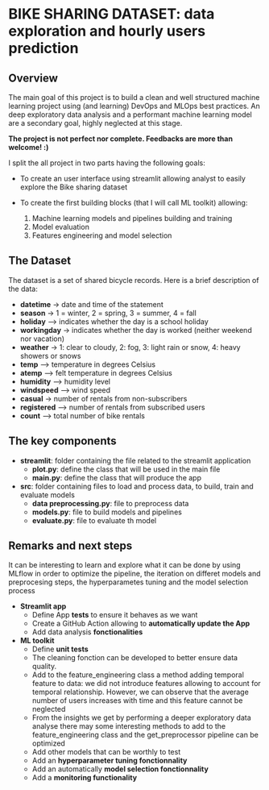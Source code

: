 # BIKE SHARING DATASET: data exploration and hourly users prediction


## Overview
The main goal of this project is to build a clean and well structured machine learning project using (and learning) DevOps and MLOps best practices. An deep exploratory data analysis and a performant machine learning model are a secondary goal, highly neglected at this stage.

**The project is not perfect nor complete. Feedbacks are more than welcome! :)**

I split the all project in two parts having the following goals:
- To create an user interface using streamlit allowing analyst to easily explore the Bike sharing dataset

- To create the first building blocks (that I will call ML toolkit) allowing:
    1) Machine learning models and pipelines building and training
    2) Model evaluation
    3) Features engineering and model selection




## The Dataset

The dataset is a set of shared bicycle records. 
Here is a brief description of the data:
- **datetime** ->​ date and time of the statement
- **season​** -> 1 = winter, 2 = spring, 3 = summer, 4 = fall
- **holiday** ​–> indicates whether the day is a school holiday
- **workingday** ->​ indicates whether the day is worked (neither weekend nor vacation)
- **weather​** -> 1: clear to cloudy, 2: fog, 3: light rain or snow, 4: heavy showers or snows
- **temp** ​–> temperature in degrees Celsius
- **atemp** ​–> felt temperature in degrees Celsius
- **humidity​** –> humidity level
- **windspeed** ​–> wind speed
- **casual​** -> number of rentals from non-subscribers
- **registered** ​–> number of rentals from subscribed users
- **count** ​–> total number of bike rentals


## The key components

- **streamlit**: folder containing the file related to the streamlit application 
    - **plot.py**: define the class that will be used in the main file
    - **main.py**: define the class that will produce the app
- **src**: folder containing files to load and process data, to build, train and evaluate models
    - **data preprocessing.py**: file to preprocess data
    - **models.py**: file to build models and pipelines
    - **evaluate.py**: file to evaluate th model

## Remarks and next steps
It can be interesting to learn and explore what it can be done by using MLflow in order to optimize the pipeline, the iteration on differet models and preprocesing steps, the hyperparametes tuning and the model selection process
- **Streamlit app**
    - Define App **tests** to ensure it behaves as we want
    - Create a GitHub Action allowing to **automatically update the App**
    - Add data analysis **fonctionalities**
- **ML toolkit**
    - Define **unit tests**
    - The cleaning fonction can be developed to better ensure data quality.
    - Add to the feature_engineering class a method adding temporal feature to data: we did not introduce features allowing to account for temporal relationship. However, we can observe that the average number of users increases with time and this feature cannot be neglected
    - From the insights we get by performing a deeper exploratory data analyse there may some interesting methods to add to the feature_engineering class and the get_preprocessor pipeline can be optimized  
    - Add other models that can be worthly to test
    - Add an **hyperparameter tuning fonctionnality**
    - Add an automatically **model selection fonctionnality**
    - Add a **monitoring functionality**

